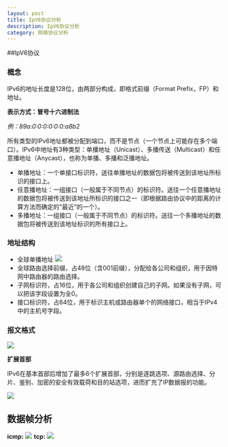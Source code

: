 ```yaml
---
layout: post
title: IpV6协议分析
description: IpV6协议分析
category: 网络协议分析
---
```


##IpV6协议
### 概念
IPv6的地址长度是128位，由两部分构成，即格式前缀（Format Prefix，FP）和地址。


**表示方式：冒号十六进制法**

*例：89a:0:0:0:0:0:0:a8b2*

所有类型的IPv6地址都被分配到端口，而不是节点（一个节点上可能存在多个端口）。IPv6中地址有3种类型：单播地址（Unicast）、多播传送（Multicast）和任意播地址（Anycast），也称为单播、多播和泛播地址。

- 单播地址：一个单接口标识符，送往单播地址的数据包将被传送到该地址所标识的接口上。
- 任意播地址：一组接口（一般属于不同节点）的标识符。送往一个任意播地址的数据包将被传送到该地址所标识的接口之一（即根据路由协议中的距离的计算方法而确定的“最近”的一个）。
- 多播地址：一组接口（一般属于不同节点）的标识符。送往一个多播地址的数据包将被传送到该地址标识的所有接口上。

### 地址结构
- 全球单播地址
![](https://i.imgur.com/tHFV8Zu.jpg)
- 全球路由选择前缀，占48位（含001前缀），分配给各公司和组织，用于因特网中路由器的路由选择。
- 子网标识符，占16位，用于各公司和组织创建自己的子网。如果没有子网，可以把该字段设置为全0。
- 接口标识符，占64位，用于标识主机或路由器单个的网络接口，相当于IPv4中的主机号字段。

### 报文格式

![](https://i.imgur.com/SiATXlW.png)


**扩展首部**

IPv6在基本首部后增加了最多6个扩展首部，分别是逐跳选项、源路由选择、分片、鉴别、加密的安全有效载荷和目的站选项，进而扩充了IP数据报的功能。

![](https://i.imgur.com/dfqMXkW.png)

## 数据帧分析
**icmp:**
![](https://i.imgur.com/ZFq70sd.png)
**tcp:**
![](https://i.imgur.com/dGXYTio.png)
